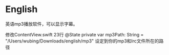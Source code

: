 # English
英语mp3播放软件，可以显示字幕。

修改ContentView.swift 23行
@State private var mp3Path: String = "/Users/wubing/Downloads/english/mp3"
设定到你的mp3和lrc文件所在的路径

